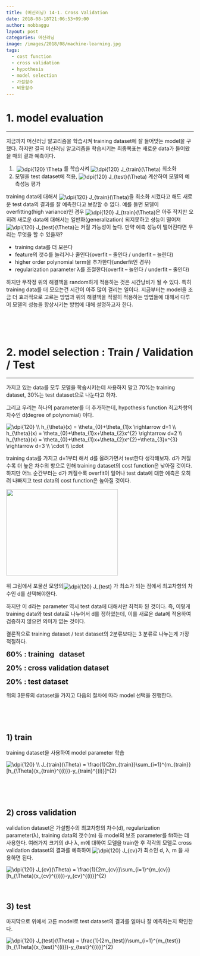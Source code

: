 ```yaml
---
title: (머신러닝) 14-1. Cross Validation
date: 2018-08-18T21:06:53+09:00
author: nobbaggu
layout: post
categories: 머신러닝
image: /images/2018/08/machine-learning.jpg
tags:
  - cost function
  - cross validation
  - hypothesis
  - model selection
  - 가설함수
  - 비용함수
---
```

# **1. model evaluation**

* * *

지금까지 머신러닝 알고리즘을 학습시켜 training dataset에 잘 들어맞는 model을 구했다. 하지만 결국 머신러닝 알고리즘을 학습시키는 최종목표는 새로운 data가 들어왔을 때의 결과 예측이다.

  1.  <img src="https://latex.codecogs.com/gif.latex?\dpi{120}&space;\Theta" alt="\dpi{120} \Theta" align="absmiddle" /> 를 학습시켜 <img src="https://latex.codecogs.com/gif.latex?\dpi{120}&space;J_{train}(\Theta)" alt="\dpi{120} J_{train}(\Theta)" align="absmiddle" /> 최소화
  2. 모델을 test dataset에 적용, <img src="https://latex.codecogs.com/gif.latex?\dpi{120}&space;J_{test}(\Theta)" alt="\dpi{120} J_{test}(\Theta)" align="absmiddle" /> 계산하여 모델의 예측성능 평가

training data에 대해서 <img src="https://latex.codecogs.com/gif.latex?\dpi{120}&space;J_{train}(\Theta)" alt="\dpi{120} J_{train}(\Theta)" align="absmiddle" />을 최소화 시켰다고 해도 새로운 test data의 결과를 잘 예측한다고 보장할 수 없다. 예를 들면 모델이 overfitting(high variance)인 경우 <img src="https://latex.codecogs.com/gif.latex?\dpi{120}&space;J_{train}(\Theta)" alt="\dpi{120} J_{train}(\Theta)" align="absmiddle" />은 아주 작지만 오히려 새로운 data에 대해서는 일반화(generalization) 되지못하고 성능이 떨어져 <img src="https://latex.codecogs.com/gif.latex?\dpi{120}&space;J_{test}(\Theta)" alt="\dpi{120} J_{test}(\Theta)" align="absmiddle" />는 커질 가능성이 높다. 만약 예측 성능이 떨어진다면 우리는 무엇을 할 수 있을까?

  * training data를 더 모은다
  * feature의 갯수를 늘리거나 줄인다(overfit &#8211; 줄인다 / underfit &#8211; 늘린다)
  * higher order polynomial term을 추가한다(underfit인 경우)
  * regularization parameter λ를 조절한다(overfit &#8211; 늘인다 / underfit &#8211; 줄인다)

하지만 무작정 위의 해결책을 random하게 적용하는 것은 시간낭비가 될 수 있다. 특히 training data를 더 모으는건 시간이 아주 많이 걸리는 일이다. 지금부터는 model을 조금 더 효과적으로 고르는 방법과 위의 해결책을 적절히 적용하는 방법들에 대해서 다루어 모델의 성능을 향상시키는 방법에 대해 설명하고자 한다.

&nbsp;

&nbsp;

# **2. model selection : Train / Validation / Test**

* * *

가지고 있는 data를 모두 모델을 학습시키는데 사용하지 말고 70%는 training dataset, 30%는 test dataset으로 나눈다고 하자.

그리고 우리는 하나의 parameter를 더 추가하는데, hypothesis function 최고차항의 차수인 d(degree of polynomial) 이다.

<img src="https://latex.codecogs.com/gif.latex?\dpi{120}&space;\\&space;h_{\theta}(x)&space;=&space;\theta_{0}+\theta_{1}x&space;\rightarrow&space;d=1&space;\\&space;h_{\theta}(x)&space;=&space;\theta_{0}+\theta_{1}x+\theta_{2}x^{2}&space;\rightarrow&space;d=2&space;\\&space;h_{\theta}(x)&space;=&space;\theta_{0}+\theta_{1}x+\theta_{2}x^{2}+\theta_{3}x^{3}&space;\rightarrow&space;d=3&space;\\&space;\cdot&space;\\&space;\cdot" alt="\dpi{120} \\ h_{\theta}(x) = \theta_{0}+\theta_{1}x \rightarrow d=1 \\ h_{\theta}(x) = \theta_{0}+\theta_{1}x+\theta_{2}x^{2} \rightarrow d=2 \\ h_{\theta}(x) = \theta_{0}+\theta_{1}x+\theta_{2}x^{2}+\theta_{3}x^{3} \rightarrow d=3 \\ \cdot \\ \cdot" align="absmiddle" /> 

training data를 가지고 d=1부터 해서 d를 올려가면서 test한다 생각해보자. d가 커질수록 더 높은 차수의 항으로 인해 training dataset의 cost function은 낮아질 것이다. 하지만 어느 순간부터는 d가 커질수록 overfit이 일어나 test data에 대한 예측은 오히려 나빠지고 test data의 cost function은 높아질 것이다.

<img class="aligncenter size-medium wp-image-533" src="/images/2018/08/no-name-74-300x232.png" alt="" width="300" height="232" srcset="/images/2018/08/no-name-74-300x232.png 300w, /images/2018/08/no-name-74.png 548w" sizes="(max-width: 300px) 100vw, 300px" /> 

위 그림에서 포물선 모양의<img src="https://latex.codecogs.com/gif.latex?\dpi{120}&space;J_{test}" alt="\dpi{120} J_{test}" align="absmiddle" /> 가 최소가 되는 점에서 최고차항의 차수인 d를 선택해야한다.

하지만 이 d라는 parameter 역시 test data에 대해서만 최적화 된 것이다. 즉, 이렇게 training data와 test data로 나누어서 d를 정하였는데, 이를 새로운 data에 적용하여 검증하지 않으면 의미가 없는 것이다.

결론적으로 training dataset / test dataset의 2분류보다는 3 분류로 나누는게 가장 적절하다.

<span style="font-size: 14pt;"><strong>60% : training   dataset</strong></span>

<span style="font-size: 14pt;"><strong>20% : cross validation dataset</strong></span>

<span style="font-size: 14pt;"><strong>20% : test dataset</strong></span>

위의 3분류의 dataset을 가지고 다음의 절차에 따라 model 선택을 진행한다.

&nbsp;

&nbsp;

## **1) train**

training dataset을 사용하여 model parameter 학습

<img src="https://latex.codecogs.com/gif.latex?\dpi{120}&space;\\&space;J_{train}(\Theta)&space;=&space;\frac{1}{2m_{train}}\sum_{i=1}^{m_{train}}[h_{\Theta}(x_{train}^{(i)})-y_{train}^{(i)}]^{2}" alt="\dpi{120} \\ J_{train}(\Theta) = \frac{1}{2m_{train}}\sum_{i=1}^{m_{train}}[h_{\Theta}(x_{train}^{(i)})-y_{train}^{(i)}]^{2}" align="absmiddle" /> 

&nbsp;

&nbsp;

## **2) cross validation**

validation dataset은 가설함수의 최고차항의 차수(d), regularization parameter(λ), training data의 갯수(m) 등 model의 보조 parameter를 fit하는 데 사용한다. 여러가지 크기의 d나 λ, m에 대하여 모델을 train한 후 각각의 모델로 cross validation dataset의 결과를 예측하여 <img src="https://latex.codecogs.com/gif.latex?\dpi{120}&space;J_{cv}" alt="\dpi{120} J_{cv}" align="absmiddle" />가 최소인 d, λ, m 을 사용하면 된다.

<img src="https://latex.codecogs.com/gif.latex?\dpi{120}&space;J_{cv}(\Theta)&space;=&space;\frac{1}{2m_{cv}}\sum_{i=1}^{m_{cv}}[h_{\Theta}(x_{cv}^{(i)})-y_{cv}^{(i)}]^{2}" alt="\dpi{120} J_{cv}(\Theta) = \frac{1}{2m_{cv}}\sum_{i=1}^{m_{cv}}[h_{\Theta}(x_{cv}^{(i)})-y_{cv}^{(i)}]^{2}" align="absmiddle" /> 

&nbsp;

## 

## **3) test**

마지막으로 위에서 고른 model로 test dataset의 결과를 얼마나 잘 예측하는지 확인한다.

<img src="https://latex.codecogs.com/gif.latex?\dpi{120}&space;J_{test}(\Theta)&space;=&space;\frac{1}{2m_{test}}\sum_{i=1}^{m_{test}}[h_{\Theta}(x_{test}^{(i)})-y_{test}^{(i)}]^{2}" alt="\dpi{120} J_{test}(\Theta) = \frac{1}{2m_{test}}\sum_{i=1}^{m_{test}}[h_{\Theta}(x_{test}^{(i)})-y_{test}^{(i)}]^{2}" align="absmiddle" />